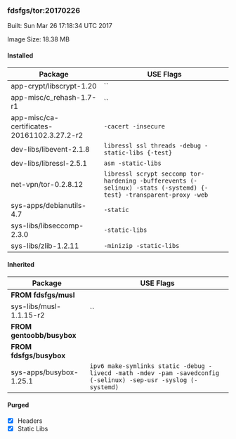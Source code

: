 ### fdsfgs/tor:20170226
Built: Sun Mar 26 17:18:34 UTC 2017

Image Size: 18.38 MB
#### Installed
Package | USE Flags
--------|----------
app-crypt/libscrypt-1.20 | ``
app-misc/c_rehash-1.7-r1 | ``
app-misc/ca-certificates-20161102.3.27.2-r2 | `-cacert -insecure`
dev-libs/libevent-2.1.8 | `libressl ssl threads -debug -static-libs {-test}`
dev-libs/libressl-2.5.1 | `asm -static-libs`
net-vpn/tor-0.2.8.12 | `libressl scrypt seccomp tor-hardening -bufferevents (-selinux) -stats (-systemd) {-test} -transparent-proxy -web`
sys-apps/debianutils-4.7 | `-static`
sys-libs/libseccomp-2.3.0 | `-static-libs`
sys-libs/zlib-1.2.11 | `-minizip -static-libs`
#### Inherited
Package | USE Flags
--------|----------
**FROM fdsfgs/musl** |
sys-libs/musl-1.1.15-r2 | ``
**FROM gentoobb/busybox** |
**FROM fdsfgs/busybox** |
sys-apps/busybox-1.25.1 | `ipv6 make-symlinks static -debug -livecd -math -mdev -pam -savedconfig (-selinux) -sep-usr -syslog (-systemd)`
#### Purged
- [x] Headers
- [x] Static Libs
